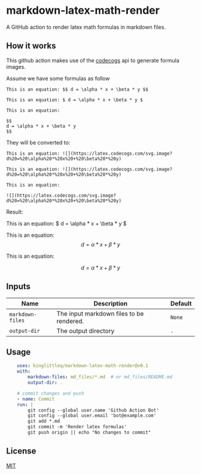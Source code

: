 # markdown-latex-math-render

A GitHub action to render latex math formulas in markdown files.

## How it works

This github action makes use of the [codecogs](https://latex.codecogs.com/) api to generate formula images.

Assume we have some formulas as follow
```
This is an equation: $$ d = \alpha * x + \beta * y $$

This is an equation: $ d = \alpha * x + \beta * y $

This is an equation:

$$
d = \alpha * x + \beta * y
$$
```

They will be converted to:
```
This is an equation: ![](https://latex.codecogs.com/svg.image?d%20=%20\alpha%20*%20x%20+%20\beta%20*%20y)

This is an equation: ![](https://latex.codecogs.com/svg.image?d%20=%20\alpha%20*%20x%20+%20\beta%20*%20y)

This is an equation:

![](https://latex.codecogs.com/svg.image?d%20=%20\alpha%20*%20x%20+%20\beta%20*%20y)
```

Result:

This is an equation: $ d = \alpha * x + \beta * y $

This is an equation: $$ d = \alpha * x + \beta * y $$

This is an equation:

$$
d = \alpha * x + \beta * y
$$

## Inputs

| Name | Description | Default |
| ---  | --- | --- |
| `markdown-files` | The input markdown files to be rendered. | `None` |
| `output-dir`    | The output directory | `.` |

## Usage

```yml
    uses: kinglittleq/markdown-latex-math-render@v0.1
    with:
        markdown-files: md_files/*.md  # or md_files/README.md
        output-dir: .

    # commit changes and push
    - name: Commit
    run: |
        git config --global user.name 'Github Action Bot'
        git config --global user.email 'bot@example.com'
        git add *.md
        git commit -m 'Render latex formulas'
        git push origin || echo "No changes to commit"
```

## License

[MIT](LICENSE)